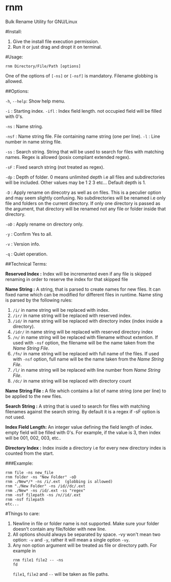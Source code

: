 # rnm
Bulk Rename Utility for GNU/Linux



#Install:

1. Give the <span class="quote">install</span> file execution permission.
2. Run it or just drag and dropt it on terminal.



#Usage:

```
rnm Directory/File/Path [options]
```

One of the options of `[-ns]` or `[-nsf]` is mandatory. Filename globbing is allowed.

##Options:

`-h`, `--help`: Show help menu.

`-i`  : Starting index.
`-ifl` : Index field length. not occupied field will be
       filled with 0's.

`-ns`  : Name string.
     
`-nsf` : Name string file. File containing name string (one per line).
`-l`   : Line number in name string file.

`-ss` : Search string.
     String that will be used to search for files with matching names.
     Regex is allowed (posix compliant extended regex).
     

`-sF` : Fixed search string (not treated as regex).

`-dp`  : Depth of folder. 0 means unlimited depth i.e all files and subdirectories will
       be included. Other values may be 1 2 3 etc...
       Default depth is 1.
       
`-D`   : Apply rename on direcotry as well as on files.
       This is a peculier option and may seem slightly confusing.
       No subdirectories will be renamed i.e only file and folders on the
       current directory. If only one directory is passed as the argument,
       that directory will be renamed not any file or folder inside that
       directory.
       
`-oD`  : Apply rename on directory only. 

`-y`   : Confirm Yes to all.

`-v`   : Version info.

`-q`   : Quiet operation.

##Technical Terms:

**Reserved Index    :** Index will be incremented even if 
                    any file is skipped renaming in order
                    to reserve the index for that skipped file
                
**Name String       :** A string, that is parsed to create names for new files. It can fixed name which can be modified for different files in runtime.
                    Name sting is parsed by the following rules:
                    
1. `/i/` in name string will be replaced with index.
2. `/ir/` in name string will be replaced with reserved index.
3. `/id/` in name string will be replaced with directory index (index inside a directory).
4. `/idr/` in name string will be replaced with reserved directory index
5. `/n/` in name string will be replaced with filename without extention. If used with `-nsf` option, the filename will be the name taken from the *Name String File*.
6. `/fn/` in name string will be replaced with full name of the files. If used with `-nsf` option, full name will be the name taken from the *Name String File*.
7. `/l/` in name string will be replaced with line number from *Name String File*.
8. `/dc/` in name string will be replaced with directory count

**Name String File  :** A file which contains a list of name string (one per line) to be applied to the new files.
     
**Search String     :** A string that is used to search for files with matching
                    filenames against the search string. By default it is
                    a regex if -sF option is not used.
                 
**Index Field Length:** An integer value defining the field length of index.
                    empty field will be filled with 0's. For example, if
                    the value is 3, then index will be 001, 002, 003, etc..
                    
**Directory Index   :** Index inside a directory i.e for every new directory
                     index is counted from the start.
        
        
###Example:

```
rnm file -ns new_file
rnm folder -ns "New Folder" -oD
rnm ./New*/* -ns /i/.ext  (globbing is allowed)
rnm "./New Folder" -ns /id//dc/.ext
rnm ./New* -ns /id/.ext -ss "regex"
rnm -nsf filepath -ns /n//id/.ext
rnm -nsf filepath
etc...
```


#Things to care:

1. Newline in file or folder name is not supported. Make sure your folder doesn't contain any file/folder with new line.
2. All options should always be separated by space. -vy won't mean two option: `-v` and `-y`, rather it will mean a single option `-vy`.
3. Any non option argument will be treated as file or directory path. For example in <pre><code>rnm file1 file2 -- -ns fd</code></pre>`file1`, `file2` and `--` will be taken as file paths.

